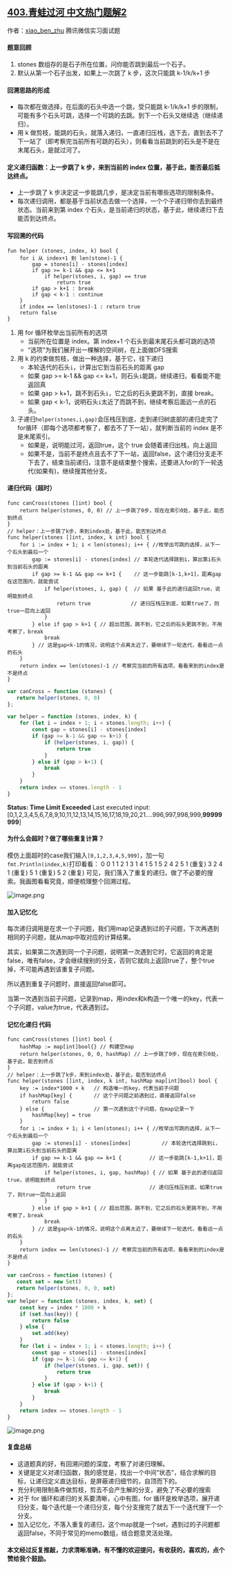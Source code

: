 ## [403.青蛙过河 中文热门题解2](https://leetcode.cn/problems/frog-jump/solutions/100000/shou-hua-tu-jie-ji-hao-de-di-gui-ti-man-8kk2z)

作者：[xiao_ben_zhu](https://leetcode.cn/u/xiao_ben_zhu)
 腾讯微信实习面试题
#### 题意回顾
1. stones 数组存的是石子所在位置，问你能否跳到最后一个石子。
2. 默认从第一个石子出发，如果上一次跳了 k 步，这次只能跳 k-1/k/k+1 步

#### 回溯思路的形成
- 每次都在做选择，在后面的石头中选一个跳，受只能跳 k-1/k/k+1 步的限制，可能有多个石头可跳，选择一个可跳的去跳。到下一个石头又继续选（继续递归）。
- 用 k 做剪枝，能跳的石头，就落入递归，一直递归压栈，选下去，直到去不了下一站了（即考察完当前所有可跳的石头），则看看当前跳到的石头是不是在末尾石头，是就过河了。



#### 定义递归函数：上一步跳了 k 步，来到当前的 index 位置，基于此，能否最后抵达终点。

- 上一步跳了 k 步决定这一步能跳几步，是决定当前有哪些选项的限制条件。
- 每次递归调用，都是基于当前状态去做一个选择，一个个子递归带你去到最终状态。当前来到第 index 个石头，是当前递归的状态，基于此，继续递归下去能否到达终点。

#### 写回溯的代码
```伪代码 []
fun helper (stones, index, k) bool {
	for i 从 index+1 到 len(stone)-1 {
		gap = stones[i] - stones[index]  
		if gap >= k-1 && gap <= k+1 
			if helper(stones, i, gap) == true
				return true
		if gap > k+1 : break
		if gap < k-1 : continue 
	}
	if index == len(stones)-1 : return true
	return false
}
```
1. 用 for 循环枚举出当前所有的选项
   - 当前所在位置是 index。第 index+1 个石头到最末尾石头都可跳的选项
   - “选项”为我们展开出一棵解的空间树，在上面做DFS搜索
2. 用 k 的约束做剪枝，做出一种选择，基于它，往下递归
	- 本轮迭代的石头`i`，计算出它到当前石头的距离 gap
	- 如果 gap >= k-1 && gap <= k+1，则石头`i`能跳，继续递归，看看能不能返回真
	- 如果 gap > k+1，跳不到石头`i`，它之后的石头更跳不到，直接 break。
	- 如果 gap < k-1，说明石头`i`太近了而跳不到，继续考察后面远一点的石头。
3. 子递归`helper(stones,i,gap)`会压栈压到底，走到递归树底部的递归走完了for循环（即每个选项都考察了，都去不了下一站），就判断当前的 index 是不是末尾索引。
	- 如果是，说明能过河，返回true，这个 true 会随着递归出栈，向上返回
	- 如果不是，当前不是终点且去不了下一站，返回false，这个递归分支走不下去了，结束当前递归，注意不是结束整个搜索，还要进入for的下一轮迭代(如果有)，继续搜其他分支。

#### 递归代码（超时）
```golang []
func canCross(stones []int) bool {
	return helper(stones, 0, 0) // 上一步跳了0步，现在在索引0处，基于此，能否到终点
}
// helper：上一步跳了k步，来到index处，基于此，能否到达终点
func helper(stones []int, index, k int) bool {
	for i := index + 1; i < len(stones); i++ { //枚举出可跳的选择，从下一个石头到最后一个
		gap := stones[i] - stones[index] // 本轮迭代选择跳到i，算出第i石头到当前石头的距离
		if gap >= k-1 && gap <= k+1 {    // 这一步能跳[k-1,k+1]，距离gap在这范围内，就能尝试
			if helper(stones, i, gap) {  // 如果 基于此的递归返回true，说明能到终点
				return true			    // 递归压栈压到底，如果true了，则true一层向上返回 
			}
		} else if gap > k+1 { // 超出范围，跳不到，它之后的石头更跳不到，不用考察了，break
			break
		} // 这是gap<k-1的情况，说明这个点离太近了，要继续下一轮迭代，看看远一点的石头
	}
	return index == len(stones)-1 // 考察完当前的所有选项，看看来到的index是不是终点
}
```
```javascript []
var canCross = function (stones) {
   return helper(stones, 0, 0)
};

var helper = function (stones, index, k) {
    for (let i = index + 1; i < stones.length; i++) {
        const gap = stones[i] - stones[index]
        if (gap >= k-1 && gap <= k+1) {
            if (helper(stones, i, gap)) {
                return true
            }
        } else if (gap > k+1) {
            break
        }
    }
    return index == stones.length - 1
}
```

**Status: Time Limit Exceeded**
Last executed input:
[0,1,2,3,4,5,6,7,8,9,10,11,12,13,14,15,16,17,18,19,20,21....996,997,998,999,**99999999**]
#### 为什么会超时？做了哪些重复计算？
模仿上面超时的case我们输入`[0,1,2,3,4,5,999]`，加一句`fmt.Println(index,k)`打印看看：
0 0
1 1
2 1
3 1
4 1
5 1
5 2
4 2
5 1 (重复)
3 2 
4 1 (重复) 
5 1 (重复)
5 2 (重复)
可见，我们落入了重复的递归，做了不必要的搜索。我画图看看究竟，顺便梳理整个回溯过程。

![image.png](https://pic.leetcode-cn.com/1613225773-fWRpbO-image.png)

#### 加入记忆化
每次递归调用是在求一个子问题，我们用map记录遇到过的子问题，下次再遇到相同的子问题，就从map中取对应的计算结果。

其实，如果第二次遇到同一个子问题，说明第一次遇到它时，它返回的肯定是false，唯有false，才会继续搜别的分支，否则它就向上返回true了，整个true掉，不可能再遇到该重复子问题。

所以遇到重复子问题时，直接返回false即可。

当第一次遇到当前子问题，记录到map，用index和k构造一个唯一的key，代表一个子问题，value为true，代表遇到过。
#### 记忆化递归 代码

```golang []
func canCross(stones []int) bool {
	hashMap := map[int]bool{} // 构建空map
	return helper(stones, 0, 0, hashMap) // 上一步跳了0步，现在在索引0处，基于此，能否到终点
}
// helper：上一步跳了k步，来到index处，基于此，能否到达终点
func helper(stones []int, index, k int, hashMap map[int]bool) bool {
    key := index*1000 + k 	// 构造唯一的key，代表当前子问题
    if hashMap[key] { 		// 这个子问题之前遇到过，直接返回false
		return false 		
	} else {    			// 第一次遇到这个子问题，在map记录一下
		hashMap[key] = true
	}
	for i := index + 1; i < len(stones); i++ { //枚举出可跳的选择，从下一个石头到最后一个
		gap := stones[i] - stones[index]		  // 本轮迭代选择跳到i，算出第i石头到当前石头的距离
		if gap >= k-1 && gap <= k+1 {    	  // 这一步能跳[k-1,k+1]，距离gap在这范围内，就能尝试
			if helper(stones, i, gap, hashMap) { // 如果 基于此的递归返回true，说明能到终点
				return true					  // 递归压栈压到底，如果true了，则true一层向上返回 
			}
		} else if gap > k+1 { // 超出范围，跳不到，它之后的石头更跳不到，不用考察了，break
			break
		} // 这是gap<k-1的情况，说明这个点离太近了，要继续下一轮迭代，看看远一点的石头
	}
	return index == len(stones)-1 // 考察完当前的所有选项，看看来到的index是不是终点
}
```
```javascript []
var canCross = function (stones) {
   const set = new Set()
   return helper(stones, 0, 0, set)
};
var helper = function (stones, index, k, set) {
    const key = index * 1000 + k
    if (set.has(key)) {
        return false
    } else {
        set.add(key)
    }
    for (let i = index + 1; i < stones.length; i++) {
        const gap = stones[i] - stones[index]
        if (gap >= k-1 && gap <= k+1) {
            if (helper(stones, i, gap, set)) {
                return true
            }
        } else if (gap > k+1) {
            break
        }
    }
    return index == stones.length - 1
}
```

![image.png](https://pic.leetcode-cn.com/1613585137-SLdukO-image.png)


#### 复盘总结
- 这道题真的好，有回溯问题的深度，考察了对递归理解。
- 关键是定义对递归函数，我的感觉是，找出一个中间“状态”，结合求解的目标，让递归定义直达目标，是屏蔽递归细节的，自顶而下的。
- 充分利用限制条件做剪枝，剪去不会产生解的分支，避免了不必要的搜索
- 对于 for 循环和递归的关系要清晰，心中有图，for 循环是枚举选项，展开递归分支，每个迭代是一个递归分支，每个分支搜完了就去下一个迭代搜下一个分支。
- 加入记忆化，不落入重复的递归，这个map就是一个set，遇到过的子问题都返回false，不同于常见的memo数组，结合题意灵活处理。

#### 本文经过反复推敲，力求清晰准确，有不懂的欢迎提问，有收获的，喜欢的，点个赞给我个鼓励。
